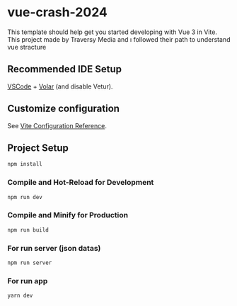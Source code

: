 # vue-crash-2024

This template should help get you started developing with Vue 3 in Vite.
This project made by Traversy Media and ı followed their path to understand vue stracture 

## Recommended IDE Setup

[VSCode](https://code.visualstudio.com/) + [Volar](https://marketplace.visualstudio.com/items?itemName=Vue.volar) (and disable Vetur).

## Customize configuration

See [Vite Configuration Reference](https://vite.dev/config/).

## Project Setup

```sh
npm install
```

### Compile and Hot-Reload for Development

```sh
npm run dev
```

### Compile and Minify for Production

```sh
npm run build
```

### For run server (json datas)
```sh
npm run server
```

### For run app
```sh
yarn dev
```
